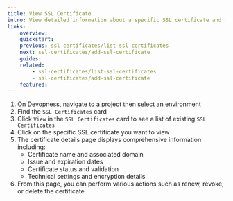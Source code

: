 ```yaml
---
title: View SSL Certificate
intro: View detailed information about a specific SSL certificate and manage its lifecycle.
links:
    overview:
    quickstart:
    previous: ssl-certificates/list-ssl-certificates
    next: ssl-certificates/add-ssl-certificate
    guides:
    related:
        - ssl-certificates/list-ssl-certificates
        - ssl-certificates/add-ssl-certificate
    featured:
---
```


1. On Devopness, navigate to a project then select an environment
1. Find the `SSL Certificates` card
1. Click `View` in the `SSL Certificates` card to see a list of existing `SSL Certificates`
1. Click on the specific SSL certificate you want to view
1. The certificate details page displays comprehensive information including:
   - Certificate name and associated domain
   - Issue and expiration dates
   - Certificate status and validation
   - Technical settings and encryption details
1. From this page, you can perform various actions such as renew, revoke, or delete the certificate


